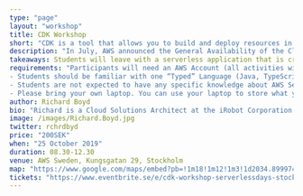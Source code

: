 ```yaml
---
type: "page"
layout: "workshop"
title: CDK Workshop
short: "CDK is a tool that allows you to build and deploy resources in the cloud with programming languages you are already familiar with. During this workshop, we’ll build an application in AWS with the CDK."
description: "In July, AWS announced the General Availability of the Cloud Developer Kit. This tool allows developers to use programming languages that they’re already familiar with to author CloudFormation templates. During this workshop, students will build a serverless application with the AWS CDK and deploy it to their AWS Account. The workshop covers CDK basics (Constructs, Stacks, Apps), how resources are defined and managed within CDK, and how to build custom serverless apps with the CDK."
takeaways: Students will leave with a serverless application that is created with the CDK and they’ll have the skills needed to extend/customize the app on their own.
requirements: "Participants will need an AWS Account (all activities will be well within the free-tier) to participate (Students can follow along without actually creating the AWS Resources if they don’t have/want an AWS account). 
- Students should be familiar with one “Typed” Language (Java, TypeScript, .Net, Python 3+, etc …) 
- Students are not expected to have any specific knowledge about AWS Services before the workshop, we will spend approximately 30 minutes covering the basics to make the course as accessible as possible.
- Please bring your own laptop. You can use your laptop to store what you have seen and learned directly in the course and use it immediately for your daily work in the company."
author: Richard Boyd
bio: "Richard is a Cloud Solutions Architect at the iRobot Corporation. Richard focuses on building serverless applications that need to interact with on-premise and legacy applications and designing CI/CD workflows for serverless architectures."
image: /images/Richard.Boyd.jpg
twitter: rchrdbyd
price: "200SEK"
when: "25 October 2019"
duration: 08.30-12.30
venue: AWS Sweden, Kungsgatan 29, Stockholm
map: "https://www.google.com/maps/embed?pb=!1m18!1m12!1m3!1d2034.899974448646!2d18.058044516667824!3d59.33462378166067!2m3!1f0!2f0!3f0!3m2!1i1024!2i768!4f13.1!3m3!1m2!1s0x465f9d67473a6f91%3A0x20c2322f857d57af!2sAmazon+Web+Services!5e0!3m2!1sen!2sse!4v1565854942117!5m2!1sen!2sse"
tickets: "https://www.eventbrite.se/e/cdk-workshop-serverlessdays-stockholm-2019-tickets-69269740659"
---
```


